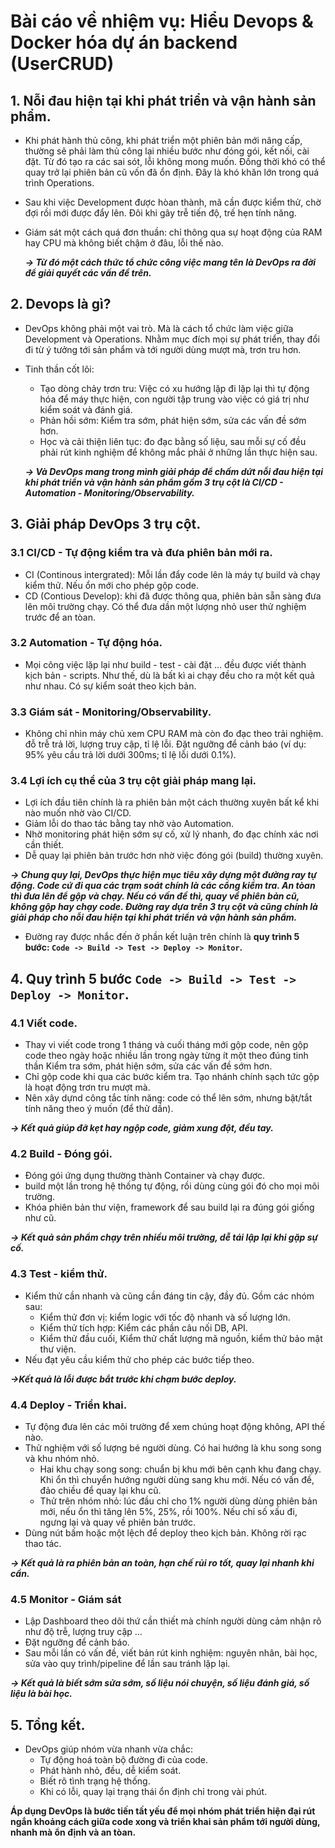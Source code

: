# Bài cáo về nhiệm vụ: Hiểu Devops & Docker hóa dự án backend (UserCRUD)
## 1. Nỗi đau hiện tại khi phát triển và vận hành sản phẩm.
* Khi phát hành thủ công, khi phát triển một phiên bản mới nâng cấp, thường sẽ phải làm thủ công lại nhiều bước như đóng gói, kết nối, cài đặt. Từ đó tạo ra các sai sót, lỗi không mong muốn. Đồng thời khó có thể quay trở lại phiên bản cũ vốn đã ổn định. Đây là khó khăn lớn trong quá trình Operations.
* Sau khi việc Development được hòan thành, mã cần được kiểm thử, chờ đợi rồi mới được đẩy lên. Đôi khi gây trễ tiến độ, trế hẹn tính năng.
* Giám sát một cách quá đơn thuần: chỉ thông qua sự hoạt động của RAM hay CPU mà không biết chậm ở đâu, lỗi thế nào.

    ***-> Từ đó một cách thức tổ chức công việc mang tên là DevOps ra đời để giải quyết các vấn đề trên.***

## 2. Devops là gì?
* DevOps không phải một vai trò. Mà là cách tổ chức làm việc giữa Development và Operations. Nhằm mục đích mọi sự phát triển, thay đổi đi từ ý tưởng tới sản phẩm và tới người dùng mượt mà, trơn tru hơn.
* Tinh thần cốt lõi:
    * Tạo dòng chảy trơn tru: Việc có xu hướng lặp đi lặp lại thì tự động hóa để máy thực hiện, con người tập trung vào việc có giá trị như kiểm soát và đánh giá.
    * Phản hồi sớm: Kiểm tra sớm, phát hiện sớm, sửa các vấn đề sớm hơn.
    * Học và cải thiện liên tục: đo đạc bằng số liệu, sau mỗi sự cố đều phải rút kinh nghiệm để không mắc phải ở những lần thực hiện sau.

    ***-> Và DevOps mang trong mình giải pháp để chấm dứt nỗi đau hiện tại khi phát triển và vận hành sản phẩm gồm 3 trụ cột là CI/CD - Automation - Monitoring/Observability.***
## 3. Giải pháp DevOps 3 trụ cột.
### 3.1 CI/CD - Tự động kiểm tra và đưa phiên bản mới ra.
* CI (Continous intergrated): Mỗi lần đẩy code lên là máy tự build và chạy kiểm thử. Nếu ổn mới cho phép gộp code.
* CD (Contious Develop): khi đã được thông qua, phiên bản sẵn sàng đưa lên môi trường chạy. Có thể đưa dần một lượng nhỏ user thử nghiệm trước để an tòan.
### 3.2 Automation - Tự động hóa.
* Mọi công việc lặp lại như build - test - cài đặt ... đều được viết thành kịch bản - scripts. Như thế, dù là bất kì ai chạy đều cho ra một kết quả như nhau. Có sự kiểm soát theo kịch bản.
### 3.3 Giám sát - Monitoring/Observability.
* Không chỉ nhìn máy chủ xem CPU RAM mà còn đo đạc theo trải nghiệm. đỗ trễ trả lời, lượng truy cập, tỉ lệ lỗi. Đặt ngưỡng để cảnh báo (ví dụ: 95% yêu cầu trả lời dưới 300ms; tỉ lệ lỗi dưới 0.1%).
### 3.4 Lợi ích cụ thể của 3 trụ cột giải pháp mang lại.
* Lợi ích đầu tiên chính là ra phiên bản một cách thường xuyên bất kể khi nào muốn nhờ vào CI/CD.
* Giảm lỗi do thao tác bằng tay nhờ vào Automation.
* Nhờ monitoring phát hiện sớm sự cố, xử lý nhanh, đo đạc chính xác nơi cần thiết.
* Dễ quay lại phiên bản trước hơn nhờ việc đóng gói (build) thường xuyên.

***-> Chung quy lại, DevOps thực hiện mục tiêu xây dựng một đường ray tự động. Code cứ đi qua các trạm soát chính là các cổng kiểm tra. An tòan thì đưa lên để gộp và chạy. Nếu có vấn đề thì, quay về phiên bản cũ, không gộp hay chạy code. Đường ray dựa trên 3 trụ cột và cũng chính là giải pháp cho nỗi đau hiện tại khi phát triển và vận hành sản phẩm.***

* Đường ray được nhắc đến ở phần kết luận trên chính là **quy trình 5 bước: ```Code -> Build -> Test -> Deploy -> Monitor```.**

## 4. Quy trình 5 bước ```Code -> Build -> Test -> Deploy -> Monitor```.
### 4.1 Viết code.
* Thay vi viết code trong 1 tháng và cuối tháng mới gộp code, nên gộp code theo ngày hoặc nhiều lần trong ngày từng ít một theo đúng tinh thần Kiểm tra sớm, phát hiện sớm, sửa các vấn đề sớm hơn.
* Chỉ gộp code khi qua các bước kiểm tra. Tạo nhánh chính sạch tức gộp là hoạt động trơn tru mượt mà.
* Nên xây dựnd công tắc tính năng: code có thể lên sớm, nhưng bật/tắt tính năng theo ý muốn (để thử dần).

***-> Kết quả giúp đỡ kẹt hay ngộp code, giảm xung đột, đều tay.***
### 4.2 Build - Đóng gói.
* Đóng gói ứng dụng thường thành Container và chạy được.
* build một lần trong hệ thống tự động, rồi dùng cùng gói đó cho mọi môi trường. 
* Khóa phiên bản thư viện, framework để sau build lại ra đúng gói giống như cũ.

***-> Kết quả sản phẩm chạy trên nhiều môi trường, dễ tái lập lại khi gặp sự cố.***
### 4.3 Test - kiểm thử.
* Kiểm thử cần nhanh và cũng cần đáng tin cậy, đầy đủ. Gồm các nhóm sau:
    * Kiểm thử đơn vị: kiểm logic với tốc độ nhanh và số lượng lớn.
    * Kiểm thử tích hợp: Kiểm các phần câu nối DB, API.
    * Kiểm thử đầu cuối, Kiểm thử chất lượng mã nguồn, kiểm thử bảo mật thư viện.
* Nếu đạt yêu cầu kiểm thử cho phép các bước tiếp theo.

***->Kết quả là lỗi được bắt trước khi chạm bước deploy.***

### 4.4 Deploy - Triển khai.
* Tự động đưa lên các môi trường để xem chúng hoạt động không, API thế nào.
* Thử nghiệm với số lượng bé người dùng. Có hai hướng là khu song song và khu nhóm nhỏ. 
    * Hai khu chạy song song: chuẩn bị khu mới bên cạnh khu đang chạy. Khi ổn thì chuyển hướng người dùng sang khu mới. Nếu có vấn đề, đảo chiều để quay lại khu cũ.
    * Thử trên nhóm nhỏ: lúc đầu chỉ cho 1% người dùng dùng phiên bản mới, nếu ổn thì tăng lên 5%, 25%, rồi 100%. Nếu chỉ số xấu đi, ngưng lại và quay về phiên bản trước.
* Dùng nút bấm hoặc một lệch để deploy theo kịch bản. Không rời rạc thao tác.

***-> Kết quả là ra phiên bản an toàn, hạn chế rủi ro tốt, quay lại nhanh khi cần.***

### 4.5 Monitor - Giám sát
* Lập Dashboard theo dõi thứ cần thiết mà chính người dùng cảm nhận rõ như độ trễ, lượng truy cập ... 
* Đặt ngưỡng để cảnh báo.
* Sau mỗi lần có vấn đề, viết bản rút kinh nghiệm: nguyên nhân, bài học, sửa vào quy trình/pipeline để lần sau tránh lặp lại.

***-> Kết quả là biết sớm sửa sớm, số liệu nói chuyện, số liệu đánh giá, số liệu là bài học.***

## 5. Tổng kết.
* DevOps giúp nhóm vừa nhanh vừa chắc:
    * Tự động hoá toàn bộ đường đi của code.
    * Phát hành nhỏ, đều, dễ kiểm soát.
    * Biết rõ tình trạng hệ thống.
    * Khi có lỗi, quay lại trạng thái ổn định chỉ trong vài phút.

**Áp dụng DevOps là bước tiến tất yếu để mọi nhóm phát triển hiện đại rút ngắn khoảng cách giữa code xong và triển khai sản phẩm tới người dùng, nhanh mà ổn định và an tòan.**